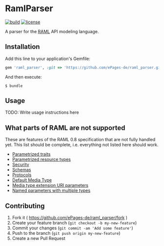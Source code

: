 # RamlParser

[![build](https://img.shields.io/travis/ePages-de/raml_parser/develop.svg)](https://travis-ci.org/ePages-de/raml_parser)
[![license](http://img.shields.io/badge/license-MIT-lightgrey.svg)](http://opensource.org/licenses/MIT)

A parser for the [RAML](http://raml.org/) API modeling language.

## Installation

Add this line to your application's Gemfile:

```ruby
gem 'raml_parser', :git => 'https://github.com/ePages-de/raml_parser.git', :branch => 'master'
```

And then execute:

    $ bundle

## Usage

TODO: Write usage instructions here

## What parts of RAML are not supported

These are features of the RAML 0.8 specification that are not fully handled yet. This list should be complete, i.e. everything not listed here should work.

* [Parametrized traits](http://raml.org/spec.html#resource-types-and-traits)
* [Parametrized resource types](http://raml.org/spec.html#resource-types-and-traits)
* [Security](http://raml.org/spec.html#security)
* [Schemas](http://raml.org/spec.html#schemas)
* [Protocols](http://raml.org/spec.html#protocols)
* [Default Media Type](http://raml.org/spec.html#default-media-type)
* [Media type extension URI parameters](http://raml.org/spec.html#template-uris-and-uri-parameters)
* [Named parameters with multiple types](http://raml.org/spec.html#named-parameters-with-multiple-types)

## Contributing

1. Fork it ( https://github.com/ePages-de/raml_parser/fork )
2. Create your feature branch (`git checkout -b my-new-feature`)
3. Commit your changes (`git commit -am 'Add some feature'`)
4. Push to the branch (`git push origin my-new-feature`)
5. Create a new Pull Request
